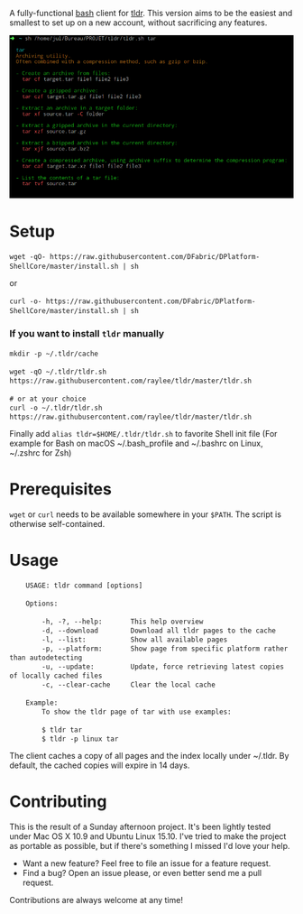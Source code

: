 A fully-functional [bash](https://en.wikipedia.org/wiki/Bash_%28Unix_shell%29) client for [tldr](https://github.com/rprieto/tldr/). This version aims to be the easiest and smallest to set up on a new account, without sacrificing any features.

![tldr screenshot](screenshot.png?raw=true)

# Setup

`wget -qO- https://raw.githubusercontent.com/DFabric/DPlatform-ShellCore/master/install.sh | sh`

or

`curl -o- https://raw.githubusercontent.com/DFabric/DPlatform-ShellCore/master/install.sh | sh`

### If you want to install `tldr` manually

```
mkdir -p ~/.tldr/cache

wget -qO ~/.tldr/tldr.sh https://raw.githubusercontent.com/raylee/tldr/master/tldr.sh

# or at your choice
curl -o ~/.tldr/tldr.sh https://raw.githubusercontent.com/raylee/tldr/master/tldr.sh
```

Finally add `alias tldr=$HOME/.tldr/tldr.sh` to favorite Shell init file (For example for Bash on macOS ~/.bash_profile and ~/.bashrc on Linux, ~/.zshrc for Zsh)

# Prerequisites

`wget` or `curl` needs to be available somewhere in your `$PATH`. The script is otherwise self-contained.

# Usage

```
	USAGE: tldr command [options]

	Options:

		-h, -?, --help:       This help overview
		-d, --download        Download all tldr pages to the cache
		-l, --list:           Show all available pages
		-p, --platform:       Show page from specific platform rather than autodetecting
		-u, --update:         Update, force retrieving latest copies of locally cached files
		-c, --clear-cache     Clear the local cache

	Example:
		To show the tldr page of tar with use examples:

		$ tldr tar
		$ tldr -p linux tar
```

The client caches a copy of all pages and the index locally under
~/.tldr. By default, the cached copies will expire in 14 days.

# Contributing

This is the result of a Sunday afternoon project. It's been lightly tested under Mac OS X 10.9 and Ubuntu Linux 15.10. I've tried to make the project as portable as possible, but if there's something I missed I'd love your help.

* Want a new feature? Feel free to file an issue for a feature request.
* Find a bug? Open an issue please, or even better send me a pull request.

Contributions are always welcome at any time!
